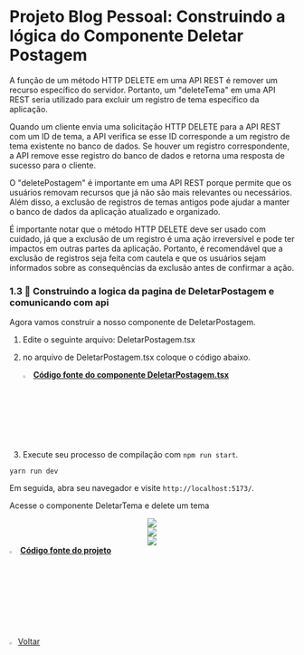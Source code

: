 ﻿<h1>Projeto Blog Pessoal: Construindo a lógica do Componente Deletar Postagem</h1>

A função de um método HTTP DELETE em uma API REST é remover um recurso específico do servidor. Portanto, um "deleteTema" em uma API REST seria utilizado para excluir um registro de tema específico da aplicação.

Quando um cliente envia uma solicitação HTTP DELETE para a API REST com um ID de tema, a API verifica se esse ID corresponde a um registro de tema existente no banco de dados. Se houver um registro correspondente, a API remove esse registro do banco de dados e retorna uma resposta de sucesso para o cliente.

O "deletePostagem" é importante em uma API REST porque permite que os usuários removam recursos que já não são mais relevantes ou necessários. Além disso, a exclusão de registros de temas antigos pode ajudar a manter o banco de dados da aplicação atualizado e organizado.

É importante notar que o método HTTP DELETE deve ser usado com cuidado, já que a exclusão de um registro é uma ação irreversível e pode ter impactos em outras partes da aplicação. Portanto, é recomendável que a exclusão de registros seja feita com cautela e que os usuários sejam informados sobre as consequências da exclusão antes de confirmar a ação.

<h3>1.3 👣 Construindo a logica da pagina de DeletarPostagem e comunicando com api  </h3>

Agora vamos construir a nosso componente de DeletarPostagem.

1. Edite o seguinte arquivo: DeletarPostagem.tsx

2. no arquivo de DeletarPostagem.tsx coloque o código abaixo.

   <div align="left"><img src="https://i.imgur.com/JACNZiR.png" title="source: imgur.com" width="3%"/> <a href="https://github.com/LucasCapSilva/blog-pessoal-react-2023/blob/deletar-postagem-logica/src/components/postagens/deletarPostagem/deletarPostagem.tsx" target="_blank"><b>Código fonte do componente DeletarPostagem.tsx</b></a> 

3. Execute seu processo de compilação com `npm run start`.

```
yarn run dev
```

Em seguida, abra seu navegador e visite `http://localhost:5173/`. 

Acesse o componente DeletarTema e delete um tema

<div align="center"><img src="https://i.imgur.com/DKjwMSC.png" /></div>

<div align="center"><img src="https://i.imgur.com/wFG9h3e.png" /></div>

<div align="center"><img src="https://i.imgur.com/Ya40ArT.png" /></div>

<div align="left"><img src="https://i.imgur.com/JACNZiR.png" title="source: imgur.com" width="3%"/> <a href="https://github.com/LucasCapSilva/blog-pessoal-react-2023/tree/deletar-postagem-logica" target="_blank"><b>Código fonte do projeto</b></a></div>

<br />

<br />

<div align="left"><a href="README.md"><img src="https://i.imgur.com/XMgF3gl.png" title="source: imgur.com" width="3%"/>Voltar</a></div>
